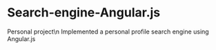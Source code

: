 # Search-engine-Angular.js
Personal project\n
Implemented a personal profile search engine using Angular.js
